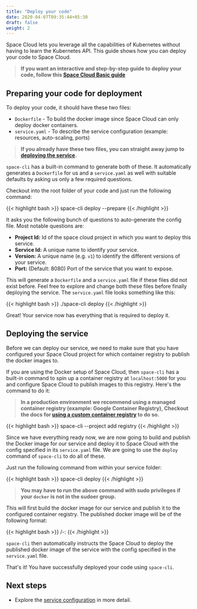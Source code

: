 ```yaml
---
title: "Deploy your code"
date: 2020-04-07T09:35:44+05:30
draft: false
weight: 2
---
```


Space Cloud lets you leverage all the capabilities of Kubernetes without having to learn the Kubernetes API. This guide shows how you can deploy your code to Space Cloud.

> **If you want an interactive and step-by-step guide to deploy your code, follow this [Space Cloud Basic guide](https://learn.spaceuptech.com/space-cloud/basics/deploy-a-service/)**

## Preparing your code for deployment

To deploy your code, it should have these two files:

- `Dockerfile` - To build the docker image since Space Cloud can only deploy docker containers.
- `service.yaml` - To describe the service configuration (example: resources, auto-scaling, ports)

> **If you already have these two files, you can straight away jump to [deploying the service](/microservices/deployments/deploy-your-code/#deploying-the-service).**

`space-cli` has a built-in command to generate both of these. It automatically generates a `Dockerfile` for us and a `service.yaml` as well with suitable defaults by asking us only a few required questions.

Checkout into the root folder of your code and just run the following command:

{{< highlight bash >}}
space-cli deploy --prepare
{{< /highlight >}}

It asks you the following bunch of questions to auto-generate the config file. Most notable questions are:

- **Project Id:** Id of the space cloud project in which you want to deploy this service.  
- **Service Id:** A unique name to identify your service.
- **Version:** A unique name (e.g. `v1`) to identify the different versions of your service. 
- **Port:** (Default: 8080) Port of the service that you want to expose. 

This will generate a `Dockerfile` and a `service.yaml` file if these files did not exist before. Feel free to explore and change both these files before finally deploying the service. The `service.yaml` file looks something like this:

{{< highlight bash >}}
./space-cli deploy
{{< /highlight >}}

Great! Your service now has everything that is required to deploy it.

## Deploying the service

Before we can deploy our service, we need to make sure that you have configured your Space Cloud project for which container registry to publish the docker images to.

If you are using the Docker setup of Space Cloud, then `space-cli` has a built-in command to spin up a container registry at `localhost:5000` for you and configure Space Cloud to publish images to this registry. Here's the command to do it:

> **In a production environment we recommend using a managed container registry (example: Google Container Registry), Checkout the docs for [using a custom container registry](/microservices/deployments/using-custom-container-registry) to do so.**

{{< highlight bash >}}
space-cli --project <project-id> add registry
{{< /highlight >}}

Since we have everything ready now, we are now going to build and publish the Docker image for our service and deploy it to Space Cloud with the config specified in its `service.yaml` file. We are going to use the `deploy` command of `space-cli` to do all of these.

Just run the following command from within your service folder:

{{< highlight bash >}}
space-cli deploy
{{< /highlight >}}

> **You  may have to run the above command with sudo privileges if your `docker` is not in the sudoer group.**

This will first build the docker image for our service and publish it to the configured container registry. The published docker image will be of the following format: 

{{< highlight bash >}}
<docker-registry>/<project-id>-<service-id>:<service-version>
{{< /highlight >}}

`space-cli` then automatically instructs the Space Cloud to deploy the published docker image of the service with the config specified in the `service.yaml` file.

That's it! You have successfully deployed your code using `space-cli`.

## Next steps

- Explore the [service configuration](/microservices/deployments/services-in-depth) in more detail.